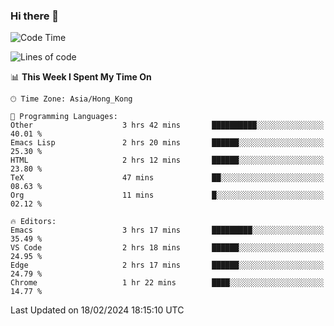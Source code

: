 ### Hi there 👋

<!--
**nicehiro/nicehiro** is a ✨ _special_ ✨ repository because its `README.md` (this file) appears on your GitHub profile.

Here are some ideas to get you started:

- 🔭 I’m currently working on ...
- 🌱 I’m currently learning ...
- 👯 I’m looking to collaborate on ...
- 🤔 I’m looking for help with ...
- 💬 Ask me about ...
- 📫 How to reach me: ...
- 😄 Pronouns: ...
- ⚡ Fun fact: ...
-->

<!--START_SECTION:waka-->
![Code Time](http://img.shields.io/badge/Code%20Time-233%20hrs%2016%20mins-blue)

![Lines of code](https://img.shields.io/badge/From%20Hello%20World%20I%27ve%20Written-2.6%20million%20lines%20of%20code-blue)

📊 **This Week I Spent My Time On** 

```text
🕑︎ Time Zone: Asia/Hong_Kong

💬 Programming Languages: 
Other                    3 hrs 42 mins       ██████████░░░░░░░░░░░░░░░   40.01 % 
Emacs Lisp               2 hrs 20 mins       ██████░░░░░░░░░░░░░░░░░░░   25.30 % 
HTML                     2 hrs 12 mins       ██████░░░░░░░░░░░░░░░░░░░   23.80 % 
TeX                      47 mins             ██░░░░░░░░░░░░░░░░░░░░░░░   08.63 % 
Org                      11 mins             █░░░░░░░░░░░░░░░░░░░░░░░░   02.12 % 

🔥 Editors: 
Emacs                    3 hrs 17 mins       █████████░░░░░░░░░░░░░░░░   35.49 % 
VS Code                  2 hrs 18 mins       ██████░░░░░░░░░░░░░░░░░░░   24.95 % 
Edge                     2 hrs 17 mins       ██████░░░░░░░░░░░░░░░░░░░   24.79 % 
Chrome                   1 hr 22 mins        ████░░░░░░░░░░░░░░░░░░░░░   14.77 % 
```


 Last Updated on 18/02/2024 18:15:10 UTC
<!--END_SECTION:waka-->

